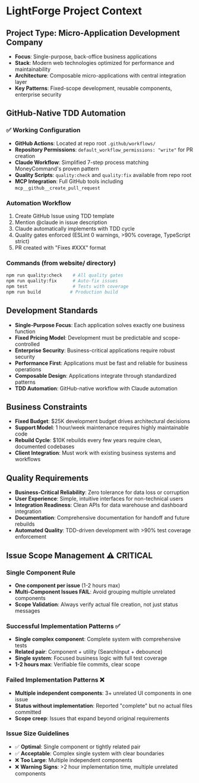 # LightForge Project Context

## Project Type: Micro-Application Development Company
- **Focus**: Single-purpose, back-office business applications
- **Stack**: Modern web technologies optimized for performance and maintainability
- **Architecture**: Composable micro-applications with central integration layer
- **Key Patterns**: Fixed-scope development, reusable components, enterprise security

## GitHub-Native TDD Automation

### ✅ Working Configuration
- **GitHub Actions**: Located at repo root `.github/workflows/`
- **Repository Permissions**: `default_workflow_permissions: "write"` for PR creation
- **Claude Workflow**: Simplified 7-step process matching MoneyCommand's proven pattern
- **Quality Scripts**: `quality:check` and `quality:fix` available from repo root
- **MCP Integration**: Full GitHub tools including `mcp__github__create_pull_request`

### Automation Workflow
1. Create GitHub Issue using TDD template
2. Mention @claude in issue description
3. Claude automatically implements with TDD cycle
4. Quality gates enforced (ESLint 0 warnings, >90% coverage, TypeScript strict)
5. PR created with "Fixes #XXX" format

### Commands (from website/ directory)
```bash
npm run quality:check    # All quality gates
npm run quality:fix      # Auto-fix issues
npm test                 # Tests with coverage
npm run build           # Production build
```

## Development Standards
- **Single-Purpose Focus**: Each application solves exactly one business function
- **Fixed Pricing Model**: Development must be predictable and scope-controlled
- **Enterprise Security**: Business-critical applications require robust security
- **Performance First**: Applications must be fast and reliable for business operations
- **Composable Design**: Applications integrate through standardized patterns
- **TDD Automation**: GitHub-native workflow with Claude automation

## Business Constraints
- **Fixed Budget**: $25K development budget drives architectural decisions
- **Support Model**: 1 hour/week maintenance requires highly maintainable code
- **Rebuild Cycle**: $10K rebuilds every few years require clean, documented codebases
- **Client Integration**: Must work with existing business systems and workflows

## Quality Requirements
- **Business-Critical Reliability**: Zero tolerance for data loss or corruption
- **User Experience**: Simple, intuitive interfaces for non-technical users
- **Integration Readiness**: Clean APIs for data warehouse and dashboard integration
- **Documentation**: Comprehensive documentation for handoff and future rebuilds
- **Automated Quality**: TDD-driven development with >90% test coverage enforcement

## Issue Scope Management ⚠️ CRITICAL

### Single Component Rule
- **One component per issue** (1-2 hours max)
- **Multi-Component Issues FAIL**: Avoid grouping multiple unrelated components
- **Scope Validation**: Always verify actual file creation, not just status messages

### Successful Implementation Patterns ✅
- **Single complex component**: Complete system with comprehensive tests
- **Related pair**: Component + utility (SearchInput + debounce)
- **Single system**: Focused business logic with full test coverage
- **1-2 hours max**: Verifiable file commits, clear scope

### Failed Implementation Patterns ❌
- **Multiple independent components**: 3+ unrelated UI components in one issue
- **Status without implementation**: Reported "complete" but no actual files committed
- **Scope creep**: Issues that expand beyond original requirements

### Issue Size Guidelines
- ✅ **Optimal**: Single component or tightly related pair
- ✅ **Acceptable**: Complex single system with clear boundaries
- ❌ **Too Large**: Multiple independent components
- ❌ **Warning Signs**: >2 hour implementation time, multiple unrelated components